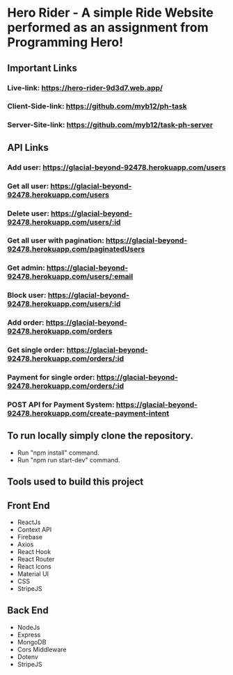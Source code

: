 # Hero Rider - A simple Ride Website performed as an assignment from Programming Hero!
## Important Links
### Live-link: https://hero-rider-9d3d7.web.app/
### Client-Side-link: https://github.com/myb12/ph-task
### Server-Site-link: https://github.com/myb12/task-ph-server

## API Links
### Add user: https://glacial-beyond-92478.herokuapp.com/users
### Get all user: https://glacial-beyond-92478.herokuapp.com/users
### Delete user: https://glacial-beyond-92478.herokuapp.com/users/:id
### Get all user with pagination: https://glacial-beyond-92478.herokuapp.com/paginatedUsers
### Get admin: https://glacial-beyond-92478.herokuapp.com/users/:email
### Block user: https://glacial-beyond-92478.herokuapp.com/users/:id
### Add order: https://glacial-beyond-92478.herokuapp.com/orders
### Get single order: https://glacial-beyond-92478.herokuapp.com/orders/:id
### Payment for single order: https://glacial-beyond-92478.herokuapp.com/orders/:id
### POST API for Payment System: https://glacial-beyond-92478.herokuapp.com/create-payment-intent

## To run locally simply clone the repository. 
* Run "npm install" command.
* Run "npm run start-dev" command.

## Tools used to build this project
## Front End
* ReactJs
* Context API
* Firebase
* Axios
* React Hook
* React Router
* React Icons
* Material UI
* CSS 
* StripeJS 

## Back End
* NodeJs
* Express 
* MongoDB
* Cors Middleware
* Dotenv
* StripeJS 